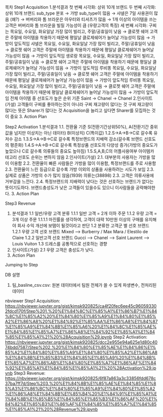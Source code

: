 목차
Step1 Acquisition
1.분석결과
    첫 번째 시각화: 상위 10개 브랜드 
    두 번째 시각화: 상위 10개 브랜드 sub_type 분포 
        → 가방 sub_type이 많음
            → 샤넬은 7일 사용권이 많음 (왜?)
        → 버버리와 톰 브라운은 아우터와 티셔츠가 많음
            → 1개 이상의 아이템을 쓰는 고객은 버버리와 톰 브라운을 빌릴 가능성이 큼 (우량고객의 특징)
    세 번째 시각화: 
        구찌는 목요일, 수요일, 화요일날 가장 많이 빌리고, 주말/공휴일이 낮음
            → 클로젯 쉐어 고객은 주말에 아이템을 착용하기 때문에 평일날 클로제쉐어가 늘어날 가능성이 많음
            → 가방이 앞도적임 
        샤넬은 목요일, 수요일, 화요일날 가장 많이 빌리고, 주말/공휴일이 낮음
            → 클로젯 쉐어 고객은 주말에 아이템을 착용하기 때문에 평일날 클로제쉐어가 늘어날 가능성이 많음
            → 가방이 앞도적임 
        생로랑 목요일, 수요일, 화요일날 가장 많이 빌리고, 주말/공휴일이 낮음
            → 클로젯 쉐어 고객은 주말에 아이템을 착용하기 때문에 평일날 클로제쉐어가 늘어날 가능성이 많음
            → 가방이 앞도적임 
        루비똥 목요일, 수요일, 화요일날 가장 많이 빌리고, 주말/공휴일이 낮음
            → 클로젯 쉐어 고객은 주말에 아이템을 착용하기 때문에 평일날 클로제쉐어가 늘어날 가능성이 많음
            → 가방이 앞도적임 
        루비똥 목요일, 수요일, 화요일날 가장 많이 빌리고, 주말/공휴일이 낮음
            → 클로젯 쉐어 고객은 주말에 아이템을 착용하기 때문에 평일날 클로제쉐어가 늘어날 가능성이 많음
            → 가방이 앞도적임 
    전체 아이템 중 선호도가 높은 순위 기준 
        Saint -> Chanel -> Chanel
2.인사이트(가설)
    고객들이 구찌를 좋아하는것이 아니라 구찌 재고량이 많다는 것 
    구찌 재고량이 많다는 뜻은  Sharer가 많다는 것
    Acquisition을 늘리고 싶다면 Sharer를 모집하는 것이 중요
3. Action Plan

Step2 Activation
1.분석결과
    1.1. 전환율 기준 
    S(전환기간상위50%),
    A(전환기간 중위값을 넘지만 이상치는 아닌 데이터)
    B(이상치)
    C(특이값)
    1.2.S->A->B->C로 갈수록 유저수 감소
    1.3.S->A->B->C로 갈수록 특정브랜드의 지배력 감소(갈수록 브랜드 선호도의 평준화)
    1.4.S->A->B->C로 갈수록 특정상품 선호도의 다양성 증가(가방의 중요도가 높았으나 C로 갈수록 의류들의 중요도 높아짐)
    1.5.S,A,B,C의 어플사용여부 아이템카테고리 선호도 순위는 변하지 않음
2.인사이트(가설)
    2.1. 대부분의 사용자는 가방을 많이 이용함
    2.2. 전환율이 빠른 사람들은 가방을 많이 이용함, 특정브랜드를 주로 사용함
    2.3. 전환율이 느린 등급으로 갈수록 가방 이외의 상품을 사용하려는 시도가 보임
    2.3. 실제로 상품은 가방의 수가 많지 않음(1939) 의류는(38898)
    2.3. 고객은 의류사용에 거부감을 느낀다.
    2.4. 특정브랜드의 지배력이 낮다는 것은 선호하는 브랜드가 없다는 뜻이기도하다. 브랜드충성도가 낮은 고객들이 있을수도 있으니 이사람들을 공략해야한다.
3. Action Plan

Step3 Revenue
1. 분석결과
    1.1 일반/우량 고객 분류
        1.1.1 일반 고객 = 2개 이하 주문
        1.1.2 우량 고객 = 3개 이상 주문 
            1.1.1.1 마진률을 생각하여, 고객이 대략 10만원 이상의 구매를 유지해야 회사 수익 개선에 보탬이 될것이라고 판단
    1.2 분류한 고객군 별 선호 브랜드
        1.2.1 우량 고객 선호 브랜드 Mixed --> Burberry / Max Mara / Elestilo de Claire
        1.2.2 일반고객 선호 브랜드 Gucci --> Chanel --> Saint Laurent --> Louis Vuiton
    1.3 드레스를 공통적으로 선호하는 경향
2. 인사이트(가설)
    2.1 우량 고객은 충성도가 낮다.
3. Action Plan

Jumping to Step

DB 설명
1. 팀_basline_csv.csv: 원본 데이터에서 팀원 전체가 쓸 수 있게 파생변수, 전처리된 데이터 

nbviewer
Step1 Acquisition: https://nbviewer.jupyter.org/gist/kimsk920825/ca4f20fec6ee45c960593302fdcd170f/Step%201.%20%E1%84%8C%E1%85%A1%E1%86%B7%E1%84%8C%E1%85%A2%20%E1%84%80%E1%85%A9%E1%84%80%E1%85%A2%E1%86%A8%20%E1%84%92%E1%85%AA%E1%86%A8%E1%84%87%E1%85%A9%E1%84%8B%E1%85%A6%20%E1%84%8C%E1%85%AE%E1%84%85%E1%85%A7%E1%86%A8%E1%84%92%E1%85%A1%E1%84%85%E1%85%A1%21%20%28Acquisition%29.ipynb
Step2 Activation: https://nbviewer.jupyter.org/gist/kimsk920825/dcc2e955e94a625e1d80c4074bdd7587/Step%202.%20%E1%84%80%E1%85%AE%E1%84%86%E1%85%A2%E1%84%80%E1%85%A9%E1%84%80%E1%85%A2%E1%86%A8%E1%84%8B%E1%85%B3%E1%84%85%E1%85%A9%20%E1%84%8B%E1%85%A7%E1%86%AB%E1%84%80%E1%85%A7%E1%86%AF%E1%84%92%E1%85%A1%E1%84%85%E1%85%A1%21%20%28Activation%29.ipynb
Step3 Revenue: https://nbviewer.jupyter.org/gist/kimsk920825/6f87a863a3c33856fdd678c37ba7ff7d/Step%203.%20%E1%84%8B%E1%85%AE%E1%84%85%E1%85%A3%E1%86%BC%E1%84%80%E1%85%A9%E1%84%80%E1%85%A2%E1%86%A8%E1%84%8B%E1%85%B4%20%E1%84%91%E1%85%A1%E1%84%8B%E1%85%B5%E1%84%85%E1%85%B3%E1%86%AF%20%E1%84%82%E1%85%B3%E1%86%AF%E1%84%85%E1%85%A7%E1%84%85%E1%85%A1%21%20%28Revenue%29.ipynb